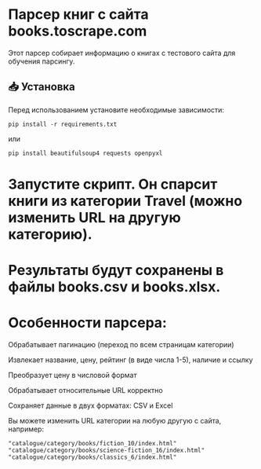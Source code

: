 # Парсер книг с сайта books.toscrape.com

Этот парсер собирает информацию о книгах с тестового сайта для обучения парсингу.

## 📥 Установка

Перед использованием установите необходимые зависимости:
 ```
 pip install -r requirements.txt
```
или
 ```
 pip install beautifulsoup4 requests openpyxl
```

# Запустите скрипт. Он спарсит книги из категории Travel (можно изменить URL на другую категорию).

# Результаты будут сохранены в файлы books.csv и books.xlsx.

# Особенности парсера:

Обрабатывает пагинацию (переход по всем страницам категории)

Извлекает название, цену, рейтинг (в виде числа 1-5), наличие и ссылку

Преобразует цену в числовой формат

Обрабатывает относительные URL корректно

Сохраняет данные в двух форматах: CSV и Excel

Вы можете изменить URL категории на любую другую с сайта, например:
 ```
"catalogue/category/books/fiction_10/index.html"
"catalogue/category/books/science-fiction_16/index.html"
"catalogue/category/books/classics_6/index.html"
```
